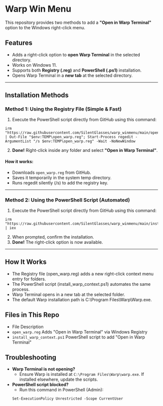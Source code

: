 # Warp Win Menu

This repository provides two methods to add a **"Open in Warp Terminal"** option to the Windows right-click menu.

## Features

- Adds a right-click option to **open Warp Terminal** in the selected directory.
- Works on Windows 11.
- Supports both **Registry (.reg)** and **PowerShell (.ps1)** installation.
- Opens Warp Terminal in a **new tab** at the selected directory.

---

## Installation Methods

### Method 1: Using the Registry File (Simple & Fast)

1. Execute the PowerShell script directly from GitHub using this command:
```
irm "https://raw.githubusercontent.com/SilentGlasses/warp_winmenu/main/open_warp.reg" | Out-File "$env:TEMP\open_warp.reg"; Start-Process regedit -ArgumentList "/s $env:TEMP\open_warp.reg" -Wait -NoNewWindow
```
2. **Done!** Right-click inside any folder and select **"Open in Warp Terminal"**.

#### How it works:

- Downloads `open_warp.reg` from GitHub.
- Saves it temporarily in the system temp directory.
- Runs regedit silently (/s) to add the registry key.

---

### Method 2: Using the PowerShell Script (Automated)

1. Execute the PowerShell script directly from GitHub using this command:
```
irm "https://raw.githubusercontent.com/SilentGlasses/warp_winmenu/main/install_warp_context.ps1" | iex
```  
2. When prompted, confirm the installation.
4. **Done!** The right-click option is now available.

---

## How It Works

- The Registry file (open_warp.reg) adds a new right-click context menu entry for folders.
- The PowerShell script (install_warp_context.ps1) automates the same process.
- Warp Terminal opens in a new tab at the selected folder.
- The default Warp installation path is C:\Program Files\Warp\Warp.exe.

## Files in This Repo

- File	Description
- `open_warp.reg` Adds "Open in Warp Terminal" via Windows Registry
- `install_warp_context.ps1`	PowerShell script to add "Open in Warp Terminal"

## Troubleshooting

- **Warp Terminal is not opening?**
    - Ensure Warp is installed at `C:\Program Files\Warp\warp.exe`. If installed elsewhere, update the scripts.
- **PowerShell script blocked?**
    - Run this command in PowerShell (Admin):
    ```
    Set-ExecutionPolicy Unrestricted -Scope CurrentUser
    ```
